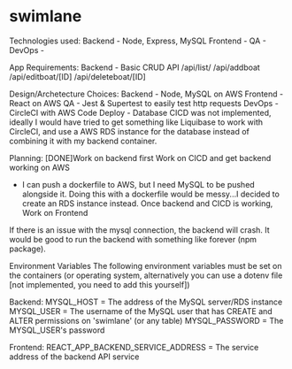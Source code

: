 # swimlane

Technologies used:
Backend - Node, Express, MySQL
Frontend - 
QA -
DevOps - 

App Requirements:
Backend - Basic CRUD API
/api/list/
/api/addboat
/api/editboat/[ID]
/api/deleteboat/[ID]


Design/Archetecture Choices:
Backend - Node, MySQL on AWS
Frontend - React on AWS
QA - Jest & Supertest to easily test http requests
DevOps - CircleCI with AWS Code Deploy - Database CICD was not implemented, ideally I would have tried to get something like Liquibase to work with CircleCI, and use a AWS RDS instance for the database instead of combining it with my backend container.

Planning:
[DONE]Work on backend first
Work on CICD and get backend working on AWS
- I can push a dockerfile to AWS, but I need MySQL to be pushed alongside it. Doing this with a dockerfile would be messy...I decided to create an RDS instance instead.
Once backend and CICD is working, Work on Frontend

If there is an issue with the mysql connection, the backend will crash. It would be good to run the backend with something like forever (npm package).

Environment Variables
The following environment variables must be set on the containers (or operating system, alternatively you can use a dotenv file [not implemented, you need to add this yourself])

Backend:
MYSQL_HOST = The address of the MySQL server/RDS instance
MYSQL_USER = The username of the MySQL user that has CREATE and ALTER permissions on 'swimlane' (or any table)
MYSQL_PASSWORD = The MYSQL_USER's password

Frontend:
REACT_APP_BACKEND_SERVICE_ADDRESS = The service address of the backend API service


